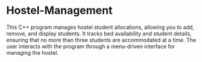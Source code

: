 # Hostel-Management


This C++ program manages hostel student allocations, allowing you to add, remove, and display students. It tracks bed availability and student details, ensuring that no more than three students are accommodated at a time. The user interacts with the program through a menu-driven interface for managing the hostel.

